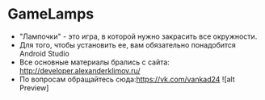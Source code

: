 # GameLamps
- "Лампочки" - это игра, в которой нужно закрасить все окружности.
- Для того, чтобы установить ее, вам обязательно понадобится Android Studio
- Все основные материалы брались с сайта: http://developer.alexanderklimov.ru/
- По вопросам обращайтесь сюда:https://vk.com/vankad24 
![alt Preview]
